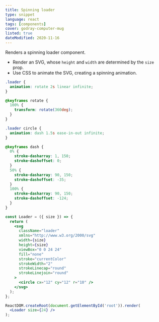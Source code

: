 ```yaml
---
title: Spinning loader
type: snippet
language: react
tags: [components]
cover: godray-computer-mug
listed: true
dateModified: 2020-11-16
---
```


Renders a spinning loader component.

- Render an SVG, whose `height` and `width` are determined by the `size` prop.
- Use CSS to animate the SVG, creating a spinning animation.

```css
.loader {
  animation: rotate 2s linear infinite;
}

@keyframes rotate {
  100% {
    transform: rotate(360deg);
  }
}

.loader circle {
  animation: dash 1.5s ease-in-out infinite;
}

@keyframes dash {
  0% {
    stroke-dasharray: 1, 150;
    stroke-dashoffset: 0;
  }
  50% {
    stroke-dasharray: 90, 150;
    stroke-dashoffset: -35;
  }
  100% {
    stroke-dasharray: 90, 150;
    stroke-dashoffset: -124;
  }
}
```

```jsx
const Loader = ({ size }) => {
  return (
    <svg
      className="loader"
      xmlns="http://www.w3.org/2000/svg"
      width={size}
      height={size}
      viewBox="0 0 24 24"
      fill="none"
      stroke="currentColor"
      strokeWidth="2"
      strokeLinecap="round"
      strokeLinejoin="round"
    >
      <circle cx="12" cy="12" r="10" />
    </svg>
  );
};

ReactDOM.createRoot(document.getElementById('root')).render(
  <Loader size={24} />
);
```
